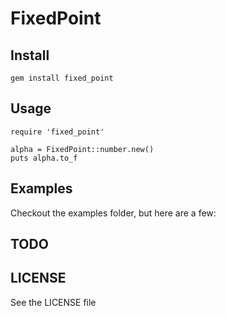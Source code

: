 FixedPoint
============

Install
-------

    gem install fixed_point

Usage
-----

    require 'fixed_point'

    alpha = FixedPoint::number.new()
    puts alpha.to_f

Examples
--------

Checkout the examples folder, but here are a few:

    
TODO
----


LICENSE
-------

See the LICENSE file
